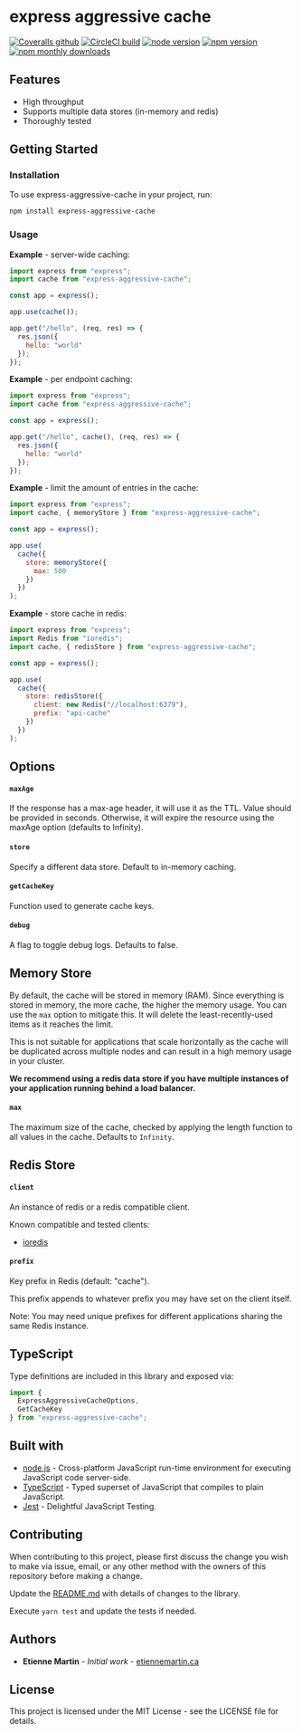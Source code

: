 # express aggressive cache

[![Coveralls github](https://img.shields.io/coveralls/github/etienne-martin/express-aggressive-cache.svg)](https://coveralls.io/github/etienne-martin/express-aggressive-cache)
[![CircleCI build](https://img.shields.io/circleci/project/github/etienne-martin/express-aggressive-cache.svg)](https://circleci.com/gh/etienne-martin/express-aggressive-cache)
[![node version](https://img.shields.io/node/v/express-aggressive-cache.svg)](https://www.npmjs.com/package/express-aggressive-cache)
[![npm version](https://img.shields.io/npm/v/express-aggressive-cache.svg)](https://www.npmjs.com/package/express-aggressive-cache)
[![npm monthly downloads](https://img.shields.io/npm/dm/express-aggressive-cache.svg)](https://www.npmjs.com/package/express-aggressive-cache)

## Features

- High throughput
- Supports multiple data stores (in-memory and redis)
- Thoroughly tested

## Getting Started

### Installation

To use express-aggressive-cache in your project, run:

```bash
npm install express-aggressive-cache
```

### Usage

**Example** - server-wide caching:

```javascript
import express from "express";
import cache from "express-aggressive-cache";

const app = express();

app.use(cache());

app.get("/hello", (req, res) => {
  res.json({
    hello: "world"
  });
});
```

**Example** - per endpoint caching:

```javascript
import express from "express";
import cache from "express-aggressive-cache";

const app = express();

app.get("/hello", cache(), (req, res) => {
  res.json({
    hello: "world"
  });
});
```

**Example** - limit the amount of entries in the cache:

```javascript
import express from "express";
import cache, { memoryStore } from "express-aggressive-cache";

const app = express();

app.use(
  cache({
    store: memoryStore({
      max: 500
    })
  })
);
```

**Example** - store cache in redis:

```javascript
import express from "express";
import Redis from "ioredis";
import cache, { redisStore } from "express-aggressive-cache";

const app = express();

app.use(
  cache({
    store: redisStore({
      client: new Redis("//localhost:6379"),
      prefix: "api-cache"
    })
  })
);
```

## Options

#### `maxAge`

If the response has a max-age header, it will use it as the TTL.
Value should be provided in seconds.
Otherwise, it will expire the resource using the maxAge option (defaults to Infinity).

#### `store`

Specify a different data store. Default to in-memory caching.

#### `getCacheKey`

Function used to generate cache keys.

#### `debug`

A flag to toggle debug logs. Defaults to false.

## Memory Store

By default, the cache will be stored in memory (RAM). Since everything is stored in memory, the more cache, the higher the memory usage. You can use the `max` option to mitigate this. It will delete the least-recently-used items as it reaches the limit.

This is not suitable for applications that scale horizontally as the cache will be duplicated across multiple nodes and can result in a high memory usage in your cluster.

**We recommend using a redis data store if you have multiple instances of your application running behind a load balancer.** 

#### `max`

The maximum size of the cache, checked by applying the length function to all values in the cache. Defaults to `Infinity`.

## Redis Store

#### `client`

An instance of redis or a redis compatible client.

Known compatible and tested clients:

- [ioredis](https://www.npmjs.com/package/ioredis)

#### `prefix`

Key prefix in Redis (default: "cache").

This prefix appends to whatever prefix you may have set on the client itself.

Note: You may need unique prefixes for different applications sharing the same Redis instance.

## TypeScript

Type definitions are included in this library and exposed via:

```typescript
import {
  ExpressAggressiveCacheOptions,
  GetCacheKey
} from "express-aggressive-cache";
```

## Built with

- [node.js](https://nodejs.org/en/) - Cross-platform JavaScript run-time environment for executing JavaScript code server-side.
- [TypeScript](https://www.typescriptlang.org/) - Typed superset of JavaScript that compiles to plain JavaScript.
- [Jest](https://facebook.github.io/jest/) - Delightful JavaScript Testing.

## Contributing

When contributing to this project, please first discuss the change you wish to make via issue, email, or any other method with the owners of this repository before making a change.

Update the [README.md](https://github.com/etienne-martin/express-aggressive-cache/blob/master/README.md) with details of changes to the library.

Execute `yarn test` and update the tests if needed.

## Authors

- **Etienne Martin** - _Initial work_ - [etiennemartin.ca](http://etiennemartin.ca/)

## License

This project is licensed under the MIT License - see the LICENSE file for details.
